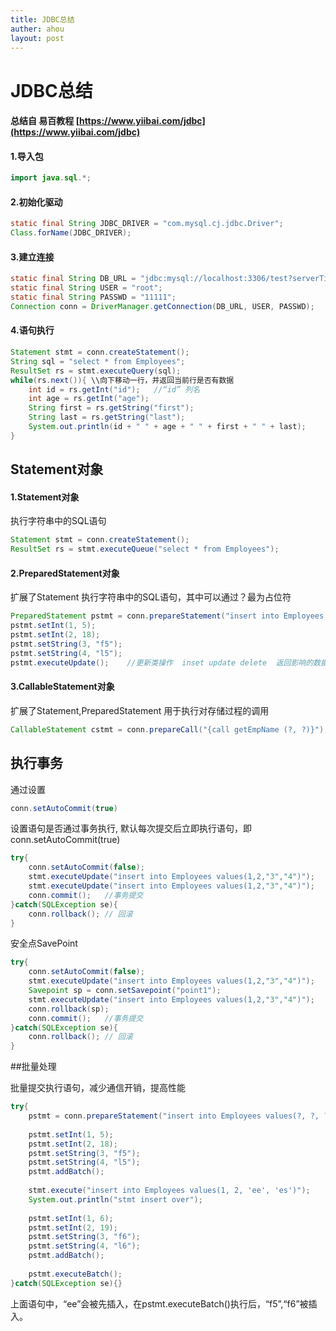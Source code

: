```yaml
---
title: JDBC总结
auther: ahou
layout: post
---
```


# JDBC总结

#### 总结自 易百教程  [https://www.yiibai.com/jdbc](https://www.yiibai.com/jdbc)

#### 1.导入包
``` java
import java.sql.*;
```
#### 2.初始化驱动
``` java
static final String JDBC_DRIVER = "com.mysql.cj.jdbc.Driver";
Class.forName(JDBC_DRIVER);
```
#### 3.建立连接

``` java
static final String DB_URL = "jdbc:mysql://localhost:3306/test?serverTimezone=Asia/Shanghai";
static final String USER = "root";
static final String PASSWD = "11111";
Connection conn = DriverManager.getConnection(DB_URL, USER, PASSWD); 
```

#### 4.语句执行
``` java
Statement stmt = conn.createStatement();
String sql = "select * from Employees";
ResultSet rs = stmt.executeQuery(sql);
while(rs.next()){ \\向下移动一行，并返回当前行是否有数据
    int id = rs.getInt("id");   //“id” 列名
    int age = rs.getInt("age");
    String first = rs.getString("first");
    String last = rs.getString("last");
    System.out.println(id + " " + age + " " + first + " " + last);
}
```

## Statement对象

#### 1.Statement对象
执行字符串中的SQL语句
``` java
Statement stmt = conn.createStatement();
ResultSet rs = stmt.executeQueue("select * from Employees");
```

#### 2.PreparedStatement对象

扩展了Statement
执行字符串中的SQL语句，其中可以通过？最为占位符

``` java
PreparedStatement pstmt = conn.prepareStatement("insert into Employees values(?, ?, ?, ?)");
pstmt.setInt(1, 5);
pstmt.setInt(2, 18);
pstmt.setString(3, "f5");
pstmt.setString(4, "l5");
pstmt.executeUpdate();    //更新类操作  inset update delete  返回影响的数据行数
```

#### 3.CallableStatement对象

扩展了Statement,PreparedStatement
用于执行对存储过程的调用
``` java
CallableStatement cstmt = conn.prepareCall("{call getEmpName (?, ?)}");  // 预先有定义sql存储过程getEmpName
```

## 执行事务
通过设置 
``` java
conn.setAutoCommit(true)
```
设置语句是否通过事务执行, 默认每次提交后立即执行语句，即conn.setAutoCommit(true)

```java
try{
    conn.setAutoCommit(false);
    stmt.executeUpdate("insert into Employees values(1,2,"3","4")");
    stmt.executeUpdate("insert into Employees values(1,2,"3","4")");
    conn.commit();   //事务提交
}catch(SQLException se){
    conn.rollback(); // 回滚
}
```

安全点SavePoint
```java
try{
    conn.setAutoCommit(false);
    stmt.executeUpdate("insert into Employees values(1,2,"3","4")");
    Savepoint sp = conn.setSavepoint("point1");
    stmt.executeUpdate("insert into Employees values(1,2,"3","4")");
    conn.rollback(sp);
    conn.commit();   //事务提交
}catch(SQLException se){
    conn.rollback(); // 回滚
}
```

##批量处理

批量提交执行语句，减少通信开销，提高性能
```java
try{
	pstmt = conn.prepareStatement("insert into Employees values(?, ?, ?, ?)");
	
	pstmt.setInt(1, 5);
	pstmt.setInt(2, 18);
	pstmt.setString(3, "f5");
	pstmt.setString(4, "l5");
	pstmt.addBatch();
	
	stmt.execute("insert into Employees values(1, 2, 'ee', 'es')");
	System.out.println("stmt insert over");
	
	pstmt.setInt(1, 6);
	pstmt.setInt(2, 19);
	pstmt.setString(3, "f6");
	pstmt.setString(4, "l6");
	pstmt.addBatch();
	
	pstmt.executeBatch();
}catch(SQLException se){}
```
上面语句中，“ee”会被先插入，在pstmt.executeBatch()执行后，“f5”,“f6”被插入。


